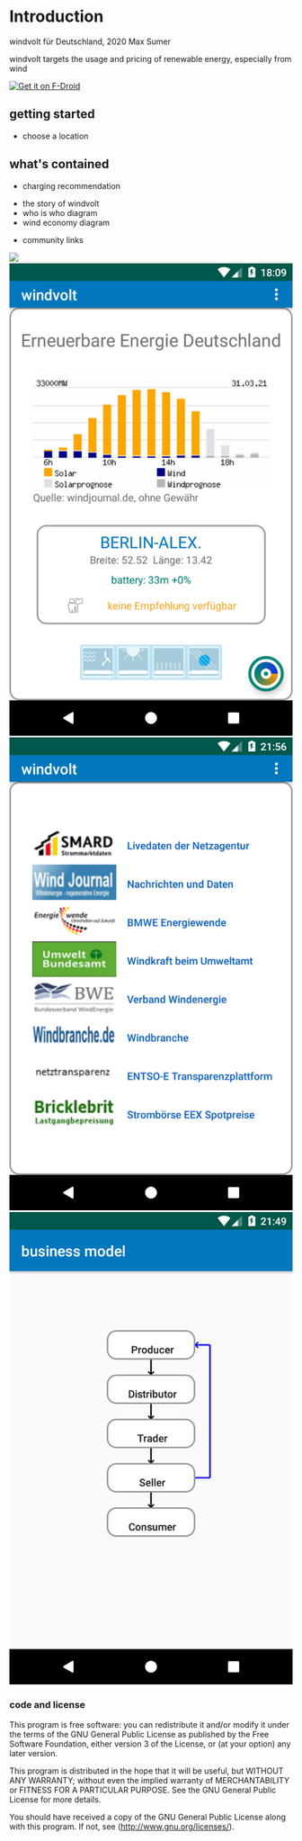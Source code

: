 # Introduction

windvolt für Deutschland, 2020 Max Sumer

windvolt targets the usage and pricing of renewable energy, especially from wind

[<img src="https://fdroid.gitlab.io/artwork/badge/get-it-on.png"
     alt="Get it on F-Droid"
     height="70">](https://f-droid.org/packages/org.windvolt/)



## getting started

- choose a location



## what's contained

+ charging recommendation

* the story of windvolt
* who is who diagram
* wind economy diagram

+ community links


<div>
    <img src="https://github.com/MuzSumer/windvolt/tree/main/fastlane/metadata/android/de/images/screenshots/screenshot_0.png">
    <img src="fastlane/metadata/android/de/images/screenshots/screenshot_0.png">
    <img src="fastlane/metadata/android/de/images/screenshots/screenshot_1.png">
    <img src="fastlane/metadata/android/de/images/screenshots/screenshot_2.png">
</div>



### code and license

This program is free software: you can redistribute it and/or modify
it under the terms of the GNU General Public License as published by
the Free Software Foundation, either version 3 of the License, or
(at your option) any later version.

This program is distributed in the hope that it will be useful,
but WITHOUT ANY WARRANTY; without even the implied warranty of
MERCHANTABILITY or FITNESS FOR A PARTICULAR PURPOSE.  See the
GNU General Public License for more details.

You should have received a copy of the GNU General Public License
along with this program.  If not, see (http://www.gnu.org/licenses/).
